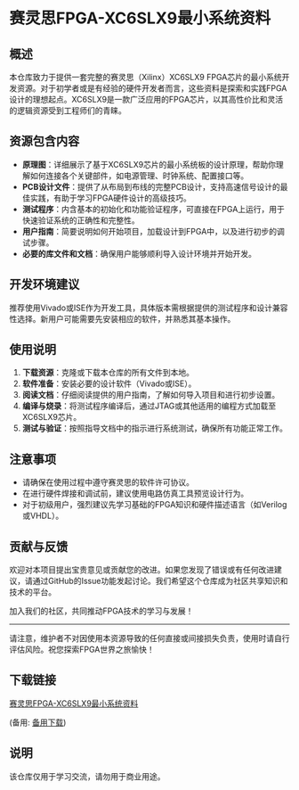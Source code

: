 # 赛灵思FPGA-XC6SLX9最小系统资料

## 概述

本仓库致力于提供一套完整的赛灵思（Xilinx）XC6SLX9 FPGA芯片的最小系统开发资源。对于初学者或是有经验的硬件开发者而言，这些资料是探索和实践FPGA设计的理想起点。XC6SLX9是一款广泛应用的FPGA芯片，以其高性价比和灵活的逻辑资源受到工程师们的青睐。

## 资源包含内容

- **原理图**：详细展示了基于XC6SLX9芯片的最小系统板的设计原理，帮助你理解如何连接各个关键部件，如电源管理、时钟系统、配置接口等。
- **PCB设计文件**：提供了从布局到布线的完整PCB设计，支持高速信号设计的最佳实践，有助于学习FPGA硬件设计的高级技巧。
- **测试程序**：内含基本的初始化和功能验证程序，可直接在FPGA上运行，用于快速验证系统的正确性和完整性。
- **用户指南**：简要说明如何开始项目，加载设计到FPGA中，以及进行初步的调试步骤。
- **必要的库文件和文档**：确保用户能够顺利导入设计环境并开始开发。

## 开发环境建议

推荐使用Vivado或ISE作为开发工具，具体版本需根据提供的测试程序和设计兼容性选择。新用户可能需要先安装相应的软件，并熟悉其基本操作。

## 使用说明

1. **下载资源**：克隆或下载本仓库的所有文件到本地。
2. **软件准备**：安装必要的设计软件（Vivado或ISE）。
3. **阅读文档**：仔细阅读提供的用户指南，了解如何导入项目和进行初步设置。
4. **编译与烧录**：将测试程序编译后，通过JTAG或其他适用的编程方式加载至XC6SLX9芯片。
5. **测试与验证**：按照指导文档中的指示进行系统测试，确保所有功能正常工作。

## 注意事项

- 请确保在使用过程中遵守赛灵思的软件许可协议。
- 在进行硬件焊接和调试前，建议使用电路仿真工具预览设计行为。
- 对于初级用户，强烈建议先学习基础的FPGA知识和硬件描述语言（如Verilog或VHDL）。

## 贡献与反馈

欢迎对本项目提出宝贵意见或贡献您的改进。如果您发现了错误或有任何改进建议，请通过GitHub的Issue功能发起讨论。我们希望这个仓库成为社区共享知识和技术的平台。

加入我们的社区，共同推动FPGA技术的学习与发展！

---

请注意，维护者不对因使用本资源导致的任何直接或间接损失负责，使用时请自行评估风险。祝您探索FPGA世界之旅愉快！

## 下载链接
[赛灵思FPGA-XC6SLX9最小系统资料](https://pan.quark.cn/s/e672febdef4c) 

(备用: [备用下载](https://pan.baidu.com/s/10LE7psWDVGIfyOcuxb6wrQ?pwd=1234))

## 说明

该仓库仅用于学习交流，请勿用于商业用途。
